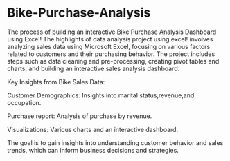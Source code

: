 # Bike-Purchase-Analysis
The process of building an interactive Bike Purchase Analysis Dashboard using Excel!
The highlights of data analysis project using excel!  involves analyzing sales data using Microsoft Excel, focusing on various factors related to customers and their purchasing behavior.  The project includes steps such as data cleaning and pre-processing, creating pivot tables and charts, and building an interactive sales analysis dashboard. 

Key Insights from Bike Sales Data:

Customer Demographics: Insights into marital status,revenue,and occupation.

Purchase report: Analysis of purchase by revenue.

Visualizations: Various charts and an interactive dashboard.

The goal is to gain insights into understanding customer behavior and sales trends, which can inform business decisions and strategies.
